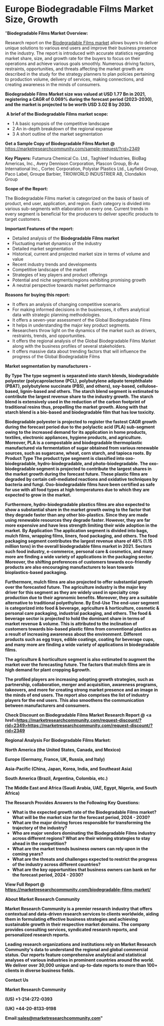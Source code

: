 # Europe Biodegradable Films Market Size, Growth
"<strong>Biodegradable Films Market Overview:</strong>

Research report on the <a href=https://marketresearchcommunity.com/biodegradable-films-market/>Biodegradable Films market</a> allows buyers to deliver unique solutions to various end users and improve their business presence in the industry. The report is introduced with accurate statistics regarding market share, size, and growth rate for the buyers to focus on their operations and achieve various goals smoothly. Numerous driving factors, restraints, opportunities, and threats affecting the market growth are described in the study for the strategy planners to plan policies pertaining to production volume, delivery of services, making connections, and creating awareness in the minds of consumers.

<strong>Biodegradable Films Market size was valued at USD 1.77 Bn in 2021, registering a CAGR of 0.069% during the forecast period (2023-2030), and the market is projected to be worth USD 3.02 B by 2030.</strong>

 <Strong>A brief of the Biodegradable Films market scope:</Strong>
<ul>
 <li>1  A basic synopsis of the competitive landscape</li>
 <li>2  An in-depth breakdown of the regional expanse</li>
 <li>3  A short outline of the market segmentation</li>
</ul>
<strong>Get a Sample Copy of Biodegradable Films Market @ </b></strong><a href=https://marketresearchcommunity.com/sample-request/?rid=2349><u>https://marketresearchcommunity.com/sample-request/?rid=2349</u></a>

<strong>Key Players:</strong> 
Futamura Chemical Co. Ltd., Taghleef Industries, BioBag Americas, Inc., Avery Dennison Corporation, Plascon Group, Bi-Ax International Inc., Cortec Corporation, Polystar Plastics Ltd., Layfield Group, Paco Label, Groupe Barbier, TRIOWORLD INDUSTRIER AB, Clondalkin Group

<strong>Scope of the Report:</strong>

The Biodegradable Films market is categorized on the basis of basis of product, end user, application, and region. Each category is divided into various sub-segments with elaboration on every one. Current trends in every segment is beneficial for the producers to deliver specific products to target customers.

<strong><b>Important Features of the report:</b></strong>
<ul>
  <li>Detailed analysis of the <strong><b>Biodegradable Films </b></strong><strong><b>market</b></strong></li>
  <li>Fluctuating market dynamics of the industry</li>
  <li>Detailed market segmentation</li>
  <li>Historical, current and projected market size in terms of volume and value</li>
  <li>Recent industry trends and developments</li>
  <li>Competitive landscape of the market</li>
  <li>Strategies of key players and product offerings</li>
  <li>Potential and niche segments/regions exhibiting promising growth</li>
  <li>A neutral perspective towards market performance</li>
</ul>
<strong><b>Reasons for buying this report:</b></strong>
<ul>
  <li>It offers an analysis of changing competitive scenario.</li>
  <li>For making informed decisions in the businesses, it offers analytical data with strategic planning methodologies.</li>
  <li>It offers a seven-year assessment of the Global Biodegradable Films</li>
  <li>It helps in understanding the major key product segments.</li>
  <li>Researchers throw light on the dynamics of the market such as drivers, restraints, trends, and opportunities.</li>
  <li>It offers the regional analysis of the Global Biodegradable Films Market along with the business profiles of several stakeholders.</li>
  <li>It offers massive data about trending factors that will influence the progress of the Global Biodegradable Films</li>
</ul>

<strong>Market segmentation by manufacturers -</strong>


<strong><strong>By Type</strong></h4>
The type segment is separated into starch blends, biodegradable polyester (polycaprolactone (PCL), polybutylene adipate terephthalate (PBAT), polybutylene succinate (PBS), and others), soy-based, cellulose-based, lignin-based and others. The starch blend segment is estimated to contribute the largest revenue share to the industry growth. The starch blend is extensively used in the reduction of the carbon footprint of traditional resins thus, propelling the market growth. Along with that starch blend is a bio-based and biodegradable film that has low toxicity.

Biodegradable polyester is projected to register the fastest CAGR growth during the forecast period due to the polylactic acid (PLA) sub-segment owing to the increased demand for its application in home products, textiles, electronic appliances, hygiene products, and agriculture. Moreover, PLA is a compostable and biodegradable thermoplastic manufactured via fermentation of sugar obtained from various renewable sources, such as sugarcane, wheat, corn starch, and tapioca roots.
<strong><strong>By Product Type</strong></h4>
The product type segment is classified into oxo-biodegradable, hydro-biodegradable, and photo-biodegradable. The oxo-biodegradable segment is projected to contribute the largest shares in the market growth during the forecast future. These plastic films are degraded by certain cell-mediated reactions and oxidative techniques by bacteria and fungi. Oxo-biodegradable films have been certified as safe for use with all food types at high temperatures due to which they are expected to grow in the market.

Furthermore, hydro-biodegradable plastics films are also expected to show a substantial share in the market growth owing to the factor that they degrade faster than any other bio-plastics. Since they are made using renewable resources they degrade faster. However, they are far more expensive and have less strength limiting their wide adoption in the market.
<strong><strong>By Application</strong></h4>
The application segment is divided into bags, mulch films, wrapping films, liners, food packaging, and others. The food packaging segment contributes the largest revenue share of 48% (1.15 million tons) in the overall biodegradable films market in 2021. Sectors such food industry, e-commerce, personal care &amp; cosmetics, and many more are finding a wide variety of applications in the packaging sector. Moreover, the shifting preferences of customers towards eco-friendly products are also encouraging manufacturers to lean towards bioplastics-based packaging.

Furthermore, mulch films are also projected to offer substantial growth over the forecasted future. The agriculture industry is the major key driver for this segment as they are widely used in specialty crop production due to their agronomic benefits. Moreover, they are a suitable alternative to traditional polyethylene.
<strong><strong>By End-Use</strong></h4>
The end-user segment is categorized into food &amp; beverage, agriculture &amp; horticulture, cosmetic &amp; personal care packaging, industrial packaging, and others. The food &amp; beverage sector is projected to hold the dominant share in terms of market revenue &amp; volume. This is attributed to the inclination of customers towards bio-based plastic films from conventional plastics as a result of increasing awareness about the environment. Different products such as egg trays, edible coatings, coating for beverage cups, and many more are finding a wide variety of applications in biodegradable films.

The agriculture &amp; horticulture segment is also estimated to augment the market over the forecasting future. The factors that mulch films are in high demand for plant cropping &amp;growth.

The profiled players are increasing adopting growth strategies, such as partnership, collaboration, merger and acquisition, awareness programs, takeovers, and more for creating strong market presence and an image in the minds of end users. The report also comprises the list of industry players for the end users. This also smoothens the communication between manufacturers and consumers.

<strong><b>Check Discount on Biodegradable Films Market Research Report @ </b></strong><a href=https://marketresearchcommunity.com/request-discount/?rid=2349><u>https://marketresearchcommunity.com/request-discount/?rid=2349</u></a>

<strong>Regional Analysis For Biodegradable Films Market:</strong>

<strong>North America</strong> (the United States, Canada, and Mexico)

<strong>Europe</strong> (Germany, France, UK, Russia, and Italy)

<strong>Asia-Pacific</strong> (China, Japan, Korea, India, and Southeast Asia)

<strong>South America</strong> (Brazil, Argentina, Colombia, etc.)

<strong>The Middle East and Africa</strong> (Saudi Arabia, UAE, Egypt, Nigeria, and South Africa)

<strong>The Research Provides Answers to the Following Key Questions:</strong>
<ul>
 	<li>What is the expected growth rate of the Biodegradable Films market? What will be the market size for the forecast period, 2024 - 2030?</li>
 	<li>What are the major driving forces responsible for transforming the trajectory of the industry?</li>
 	<li>Who are major vendors dominating the Biodegradable Films industry across different regions? What are their winning strategies to stay ahead in the competition?</li>
 	<li>What are the market trends business owners can rely upon in the coming years?</li>
 	<li>What are the threats and challenges expected to restrict the progress of the industry across different countries?</li>
 	<li>What are the key opportunities that business owners can bank on for the forecast period, 2024 - 2030?</li>
</ul>

<strong>View Full Report @</strong> <a href=https://marketresearchcommunity.com/biodegradable-films-market/>https://marketresearchcommunity.com/biodegradable-films-market/</a>

<strong>About Market Research Community</strong>

Market Research Community is a premier research industry that offers contextual and data-driven research services to clients worldwide, aiding them in formulating effective business strategies and achieving sustainable growth in their respective market domains. The company provides consulting services, syndicated research reports, and personalized research reports.

Leading research organizations and institutions rely on Market Research Community's data to understand the regional and global commercial status. Our reports feature comprehensive analytical and statistical analyses of various industries in prominent countries around the world. We deliver over 30,000 unique and up-to-date reports to more than 100+ clients in diverse business fields.

<strong>Contact Us</strong>

<strong>Market Research Community</strong>

(US) +1-214-272-0393

(UK) +44-20-8133-9198

<strong>Email:</strong>sales@marketresearchcommunity.com"

